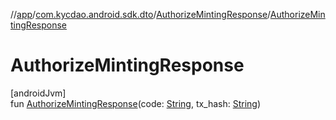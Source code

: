 //[app](../../../index.md)/[com.kycdao.android.sdk.dto](../index.md)/[AuthorizeMintingResponse](index.md)/[AuthorizeMintingResponse](-authorize-minting-response.md)

# AuthorizeMintingResponse

[androidJvm]\
fun [AuthorizeMintingResponse](-authorize-minting-response.md)(code: [String](https://kotlinlang.org/api/latest/jvm/stdlib/kotlin/-string/index.html), tx_hash: [String](https://kotlinlang.org/api/latest/jvm/stdlib/kotlin/-string/index.html))
